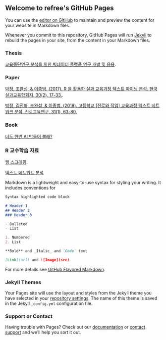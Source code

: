 ## Welcome to refree's GitHub Pages

You can use the [editor on GitHub](https://github.com/refree/refree.github.io/edit/master/README.md) to maintain and preview the content for your website in Markdown files.

Whenever you commit to this repository, GitHub Pages will run [Jekyll](https://jekyllrb.com/) to rebuild the pages in your site, from the content in your Markdown files.

### Thesis
[교육종단연구 분석을 위한 빅데이터 플랫폼 연구 개발 및 응용](http://www.riss.or.kr/search/detail/DetailView.do?p_mat_type=be54d9b8bc7cdb09&control_no=b0f770ce8948e20bffe0bdc3ef48d419).

### Paper
[박정, 조완섭, & 이종범. (2017). R 을 활용한 실과 교육과정 텍스트 마이닝 분석. 한국실과교육학회지, 30(2), 17-33.](https://www.dbpia.co.kr/journal/articleDetail?nodeId=NODE07231534).

[박정, 김진혁, 조완섭, & 이종범. (2018). 고등학교 [진로와 직업] 교육과정 텍스트 네트워크 분석. 진로교육연구, 31(1), 63-80.](https://www.dbpia.co.kr/journal/articleDetail?nodeId=NODE07408574)

### Book
[너도 한번 AI 만들어 볼래?](http://www.yes24.com/Product/Goods/90445270)

### R 교수학습 자료
[웹 스크래핑](https://refree.github.io/Web_Scraping/).

[텍스트 네트워트 분석](https://refree.github.io/text_network/)

Markdown is a lightweight and easy-to-use syntax for styling your writing. It includes conventions for

```markdown
Syntax highlighted code block

# Header 1
## Header 2
### Header 3

- Bulleted
- List

1. Numbered
2. List

**Bold** and _Italic_ and `Code` text

[Link](url) and ![Image](src)
```

For more details see [GitHub Flavored Markdown](https://guides.github.com/features/mastering-markdown/).

### Jekyll Themes

Your Pages site will use the layout and styles from the Jekyll theme you have selected in your [repository settings](https://github.com/refree/refree.github.io/settings). The name of this theme is saved in the Jekyll `_config.yml` configuration file.

### Support or Contact

Having trouble with Pages? Check out our [documentation](https://docs.github.com/categories/github-pages-basics/) or [contact support](https://github.com/contact) and we’ll help you sort it out.
